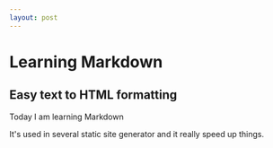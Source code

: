 ```yaml
---
layout: post
---
```


# Learning Markdown
## Easy text to HTML formatting

Today I am learning Markdown

It's used in several static site generator and it really speed up things.
